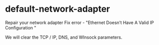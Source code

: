 # default-network-adapter
Repair your network adapter
Fix error - "Ethernet Doesn’t Have A Valid IP Configuration "

We will clear the TCP / IP, DNS, and WInsock parameters.

